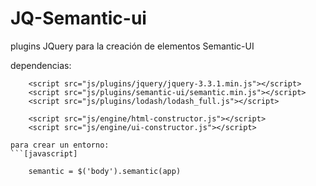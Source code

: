 # JQ-Semantic-ui
plugins JQuery para la creación de elementos Semantic-UI

dependencias:

```[html]
    <script src="js/plugins/jquery/jquery-3.3.1.min.js"></script>
    <script src="js/plugins/semantic-ui/semantic.min.js"></script>
    <script src="js/plugins/lodash/lodash_full.js"></script>

    <script src="js/engine/html-constructor.js"></script>
    <script src="js/engine/ui-constructor.js"></script>

para crear un entorno:
```[javascript]    
    
    semantic = $('body').semantic(app)
